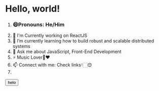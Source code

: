 
  <body>
    <h1>Hello, world!</h1>
  <ol>
  <li><h3>😄Pronouns: He/Him</h3></li>
  <li>🥤 I'm Currently working on ReactJS</li>
  <li>🌱 I’m currently learning how to build robust and scalable distributed systems</li>
  <li>💬 Ask me about JavaScript, Front-End Development</li>
  <li>⚡ Music Lover🎵❤️</li>
  <li>📫 Connect with me: Check links👇🏻😊<li>
</ol>
  <button>helo</button>
  </body>

